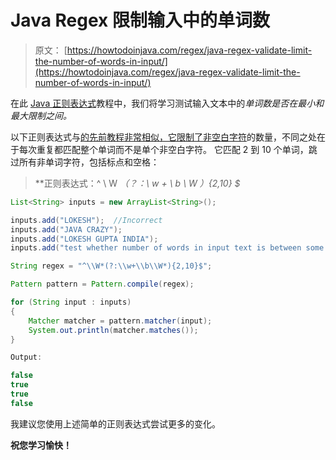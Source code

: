 # Java Regex 限制输入中的单词数

> 原文： [https://howtodoinjava.com/regex/java-regex-validate-limit-the-number-of-words-in-input/](https://howtodoinjava.com/regex/java-regex-validate-limit-the-number-of-words-in-input/)

在此 [Java 正则表达式](//howtodoinjava.com/java-regular-expression-tutorials/)教程中，我们将学习测试输入文本中的*单词数是否在最小和最大限制之间。*

以下正则表达式与[的先前教程非常相似，它限制了非空白字符](//howtodoinjava.com/regex/java-regex-validate-the-minmax-length-of-input-text/ "Java Regex : Validate the (Min/Max) Length of Input Text")的数量，不同之处在于每次重复都匹配整个单词而不是单个非空白字符。 它匹配 2 到 10 个单词，跳过所有非单词字符，包括标点和空格：

> **正则表达式：^ \\ W *（？：\\ w + \\ b \\ W *）{2,10} $**

```java
List<String> inputs = new ArrayList<String>();

inputs.add("LOKESH");  //Incorrect
inputs.add("JAVA CRAZY");  
inputs.add("LOKESH GUPTA INDIA");  
inputs.add("test whether number of words in input text is between some minimum and maximum limit");  //Incorrect

String regex = "^\\W*(?:\\w+\\b\\W*){2,10}$";

Pattern pattern = Pattern.compile(regex);

for (String input : inputs)
{
    Matcher matcher = pattern.matcher(input);
    System.out.println(matcher.matches());
}

Output:

false
true
true
false

```

我建议您使用上述简单的正则表达式尝试更多的变化。

**祝您学习愉快！**